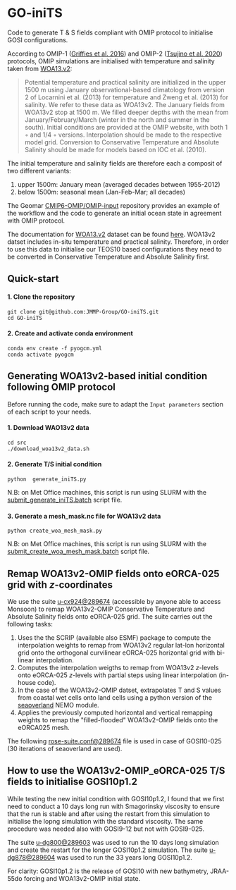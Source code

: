 # GO-iniTS

Code to generate T & S fields compliant with OMIP protocol to initialise GOSI configurations. 

According to OMIP-1 ([Griffies et al. 2016](https://gmd.copernicus.org/articles/9/3231/2016/gmd-9-3231-2016.pdf)) and OMIP-2 ([Tsujino et al. 2020](https://gmd.copernicus.org/articles/13/3643/2020/gmd-13-3643-2020.pdf)) protocols, OMIP simulations are initialised with temperature and salinity taken from [WOA13.v2](https://www.ncei.noaa.gov/data/oceans/woa/WOA13/DATAv2/): 

>Potential temperature and practical salinity are initialized in the upper 1500 m using January observational-based climatology from version 2 of Locarnini et al. (2013) for temperature and Zweng et al. (2013) for salinity. We refer to these data as WOA13v2. The January fields from WOA13v2 stop at 1500 m. We filled deeper depths with the mean from January/February/March (winter in the north and summer in the south). Initial conditions are provided at the OMIP website, with both 1 ◦ and 1/4 ◦ versions. Interpolation should be made to the respective model grid. Conversion to Conservative Temperature and Absolute Salinity should be made for models based on IOC et al. (2010).

The initial temperature and salinity fields are therefore each a composit of two different variants:

1) upper 1500m: January mean (averaged decades between 1955-2012)
2) below 1500m: seasonal mean (Jan-Feb-Mar; all decades)

The Geomar [CMIP6-OMIP/OMIP-input](https://git.geomar.de/cmip6-omip/omip-input) repository provides an example of the workflow and the code to generate an initial ocean state in agreement with OMIP protocol.

The documentation for [WOA13.v2](https://www.ncei.noaa.gov/data/oceans/woa/WOA13/DATAv2/) dataset can be found [here](https://www.ncei.noaa.gov/data/oceans/woa/WOA13/DOC/woa13documentation.pdf). WOA13v2 datset includes in-situ temperature and practical salinity. Therefore, in order to use this data to initialise our TEOS10 based configurations they need to be converted in Conservative Temperature and Absolute Salinity first.

## Quick-start

#### 1. Clone the repository
```
git clone git@github.com:JMMP-Group/GO-iniTS.git
cd GO-iniTS
```
#### 2. Create and activate conda environment
```
conda env create -f pyogcm.yml
conda activate pyogcm
```

## Generating WOA13v2-based initial condition following OMIP protocol

Before running the code, make sure to adapt the `Input parameters` section of each script to your needs.

#### 1. Download WAO13v2 data
```
cd src
./download_woa13v2_data.sh
```

#### 2. Generate T/S initial condition
```
python  generate_iniTS.py
```
N.B: on Met Office machines, this script is run using SLURM with the [submit_generate_iniTS.batch](https://github.com/JMMP-Group/GO-iniTS/blob/main/src/submit_generate_iniTS.batch) script file. 

#### 3. Generate a mesh_mask.nc file for WOA13v2 data
```
python create_woa_mesh_mask.py
```
N.B: on Met Office machines, this script is run using SLURM with the [submit_create_woa_mesh_mask.batch](https://github.com/JMMP-Group/GO-iniTS/blob/main/src/submit_create_woa_mesh_mask.batch) script file.


## Remap WOA13v2-OMIP fields onto eORCA-025 grid with $z$-coordinates

We use the suite [u-cx924@289674](https://code.metoffice.gov.uk/trac/roses-u/browser/c/x/9/2/4/trunk?rev=289674) (accessible by anyone able to access Monsoon) to remap WOA13v2-OMIP Conservative Temperature and Absolute Salinity fields onto eORCA-025 grid. The suite carries out the following tasks:

1) Uses the the SCRIP (available also ESMF) package to compute the interpolation weights to remap from WOA13v2 regular lat-lon horizontal grid onto the orthogonal curvilinear eORCA-025 horizontal grid with bi-linear interpolation.
2) Computes the interpolation weigths to remap from WOA13v2 $z$-levels onto eORCA-025 $z$-levels with partial steps using linear interpolation (in-house code). 
3) In the case of the WOA13v2-OMIP datset, extrapolates T and S values from coastal wet cells onto land cells using a python version of the [seaoverland](https://forge.nemo-ocean.eu/nemo/nemo/-/blob/main/src/OCE/SBC/fldread.F90?ref_type=heads#L1304) NEMO module.
4) Applies the previously computed horizontal and vertical remapping weights to remap the "filled-flooded" WOA13v2-OMIP fields onto the eORCA025 mesh.

The following [rose-suite.conf@289674](https://code.metoffice.gov.uk/trac/roses-u/browser/c/x/9/2/4/trunk/rose-suite.conf?rev=289674) file is used in case of GOSI10-025 (30 iterations of seaoverland are used).

## How to use the WOA13v2-OMIP_eORCA-025 T/S fields to initialise GOSI10p1.2

While testing the new initial condition with GOSI10p1.2, I found that we first need to conduct a 10 days long run with Smagorinsky viscosity to ensure that the run is stable and after using the restart from this simulation to initialise the lopng simulation with the standard viscosity. The same procedure was needed also with GOSI9-12 but not with GOSI9-025.

The suite [u-dg800@289603](https://code.metoffice.gov.uk/trac/roses-u/browser/d/g/8/0/0/trunk?rev=289603) was used to run the 10 days long simulation and create the restart for the longer GOSI10p1.2 simulation. The suite [u-dg878@289604](https://code.metoffice.gov.uk/trac/roses-u/browser/d/g/8/7/8/trunk?rev=289604) was used to run the 33 years long GOSI10p1.2.

For clarity: GOSI10p1.2 is the release of GOSI10 with new bathymetry, JRAA-55do forcing and WOA13v2-OMIP initial state. 

